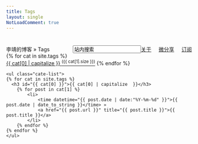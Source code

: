 ```yaml
---
title: Tags
layout: single
NotLoadComment: true
---
```

<form class="page-loc" style="margin:0;margin-top:40px;" method="GET" action="/search">
    <span style="float:right"><input type="text" class="web-search" name ="q" value="站内搜索" /><a href="http://barretlee.com/about.html">关于</a><a href="http://hi.barretlee.com" target="_blank" class="page-rss" style="margin-left: 20px;">微分享</a><a href="http://barretlee.com/atom.xml" class="page-rss" style="margin-left: 20px;">订阅</a></span>
    李靖的博客 » Tags
</form>
<div class="categories">
	<div class="cate-title">
	{% for cat in site.tags %}
		<a href="#{{ cat[0] }}" title="{{ cat[0] }}" rel="{{ cat[1].size }}">{{ cat[0] | capitalize }} <sup>({{ cat[1].size }})</sup></a>
	{% endfor %}
	</div>

	<ul class="cate-list">
	{% for cat in site.tags %}
	  <h3 id="{{ cat[0] }}">{{ cat[0] | capitalize  }}</h3>
		{% for post in cat[1] %}
			<li>
				<time datetime="{{ post.date | date:"%Y-%m-%d" }}">{{ post.date | date_to_string }}</time> » 
				<a href="{{ post.url }}" title="{{ post.title }}">{{ post.title }}</a>
			</li>
		{% endfor %}
	{% endfor %}
	</ul>
</div>